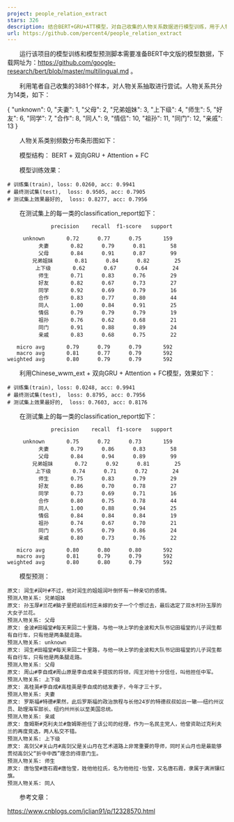 ```yaml
---
project: people_relation_extract
stars: 326
description: 结合BERT+GRU+ATT模型，对自己收集的人物关系数据进行模型训练，用于人物关系抽取。
url: https://github.com/percent4/people_relation_extract
---
```


  运行该项目的模型训练和模型预测脚本需要准备BERT中文版的模型数据，下载网址为：https://github.com/google-research/bert/blob/master/multilingual.md 。

  利用笔者自己收集的3881个样本，对人物关系抽取进行尝试。人物关系共分为14类，如下：

{
  "unknown": 0,
  "夫妻": 1,
  "父母": 2,
  "兄弟姐妹": 3,
  "上下级": 4,
  "师生": 5,
  "好友": 6,
  "同学": 7,
  "合作": 8,
  "同人": 9,
  "情侣": 10,
  "祖孙": 11,
  "同门": 12,
  "亲戚": 13
}

  人物关系类别频数分布条形图如下：

  模型结构： BERT + 双向GRU + Attention + FC

  模型训练效果：

```
# 训练集(train), loss: 0.0260, acc: 0.9941
# 最终测试集(test),  loss: 0.9505, acc: 0.7905
# 测试集上效果最好的,  loss: 0.8277, acc: 0.7956
```

  在测试集上的每一类的classification\_report如下：

```
              precision    recall  f1-score   support

     unknown       0.72      0.77      0.75       159
          夫妻       0.82      0.79      0.81        58
          父母       0.84      0.91      0.87        99
        兄弟姐妹       0.81      0.84      0.82        25
         上下级       0.62      0.67      0.64        24
          师生       0.71      0.83      0.76        29
          好友       0.82      0.67      0.73        27
          同学       0.92      0.69      0.79        16
          合作       0.83      0.77      0.80        44
          同人       1.00      0.84      0.91        25
          情侣       0.79      0.79      0.79        19
          祖孙       0.76      0.62      0.68        21
          同门       0.91      0.88      0.89        24
          亲戚       0.83      0.68      0.75        22

   micro avg       0.79      0.79      0.79       592
   macro avg       0.81      0.77      0.79       592
weighted avg       0.80      0.79      0.79       592
```

  利用Chinese\_wwm\_ext + 双向GRU + Attention + FC模型，效果如下：

```
# 训练集(train), loss: 0.0248, acc: 0.9941
# 最终测试集(test),  loss: 0.8795, acc: 0.7956
# 测试集上效果最好的,  loss: 0.7603, acc: 0.8176
```

  在测试集上的每一类的classification\_report如下：

```
              precision    recall  f1-score   support

     unknown       0.75      0.72      0.73       159
          夫妻       0.79      0.86      0.83        58
          父母       0.84      0.94      0.89        99
        兄弟姐妹       0.72      0.92      0.81        25
         上下级       0.74      0.71      0.72        24
          师生       0.75      0.83      0.79        29
          好友       0.86      0.70      0.78        27
          同学       0.73      0.69      0.71        16
          合作       0.80      0.75      0.78        44
          同人       1.00      0.88      0.94        25
          情侣       0.84      0.84      0.84        19
          祖孙       0.74      0.67      0.70        21
          同门       0.95      0.79      0.86        24
          亲戚       0.80      0.73      0.76        22

   micro avg       0.80      0.80      0.80       592
   macro avg       0.81      0.79      0.79       592
weighted avg       0.80      0.80      0.79       592
```

  模型预测：

```
原文: 润生#润叶#不过，他对润生的姐姐润叶倒怀有一种亲切的感情。
预测人物关系: 兄弟姐妹
原文: 孙玉厚#兰花#脑子里把前后村庄未嫁的女子一个个想过去，最后选定了双水村孙玉厚的大女子兰花。
预测人物关系: 父母
原文: 金波#田福堂#每天来回二十里路，与他一块上学的金波和大队书记田福堂的儿子润生都有自行车，只有他是两条腿走路。
预测人物关系: unknown
原文: 润生#田福堂#每天来回二十里路，与他一块上学的金波和大队书记田福堂的儿子润生都有自行车，只有他是两条腿走路。
预测人物关系: 父母
原文: 周山#李自成#周山原是李自成亲手提拔的将领，闯王对他十分信任，叫他担任中军。
预测人物关系: 上下级
原文: 高桂英#李自成#高桂英是李自成的结发妻子，今年才三十岁。
预测人物关系: 夫妻
原文: 罗斯福#特德#果然，此后罗斯福的政治旅程与长他24岁的特德叔叔如出一辙——纽约州议员、助理海军部长、纽约州州长以至美国总统。
预测人物关系: 亲戚
原文: 詹姆斯#克利夫兰#詹姆斯担任了该公司的经理，作为一名民主党人，他曾资助过克利夫兰的再度竞选，两人私交不错。
预测人物关系: 上下级
原文: 高剑父#关山月#高剑父是关山月在艺术道路上非常重要的导师，同时关山月也是最能够贯彻高剑父“折中中西”理念的得意门生。
预测人物关系: 师生
原文: 唐怡莹#唐石霞#唐怡莹，姓他他拉氏，名为他他拉·怡莹，又名唐石霞，隶属于满洲镶红旗。
预测人物关系: 同人
```

  参考文章：

https://www.cnblogs.com/jclian91/p/12328570.html
